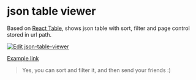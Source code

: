 # json table viewer

Based on [React Table](https://react-table.js.org), shows json table with sort, filter and page control stored in url path.

[![Edit json-table-viewer](https://codesandbox.io/static/img/play-codesandbox.svg)](https://codesandbox.io/s/wyqvjn7vql)

[Example link](https://wyqvjn7vql.codesandbox.io/%7B%22path%22%3A%22https%3A%2F%2Fdata.nasa.gov%2Fresource%2F2vr3-k9wn.json%22%2C%22page%22%3A0%2C%22count%22%3A100%2C%22filtered%22%3A[%7B%22id%22%3A%22period_yr%22%2C%22value%22%3A%224.7%22%7D%2C%7B%22id%22%3A%22orbit_class%22%2C%22value%22%3A%22P%22%7D]%2C%22sorted%22%3A[%7B%22id%22%3A%22moid_au%22%2C%22desc%22%3Atrue%7D]%7D)

> Yes, you can sort and filter it, and then send your friends :)
